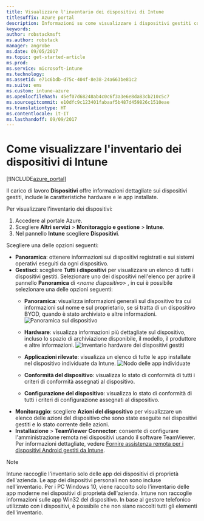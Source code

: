 ```yaml
---
title: Visualizzare l'inventario dei dispositivi di Intune
titlesuffix: Azure portal
description: Informazioni su come visualizzare i dispositivi gestiti con Intune ed esaminare l'hardware e le app installate corrispondenti."
keywords: 
author: robstackmsft
ms.author: robstack
manager: angrobe
ms.date: 09/05/2017
ms.topic: get-started-article
ms.prod: 
ms.service: microsoft-intune
ms.technology: 
ms.assetid: e71c6bdb-d75c-404f-8e38-24a663be81c2
ms.suite: ems
ms.custom: intune-azure
ms.openlocfilehash: 45ef07d68248ab4c0c6f3a3e6e8da83cb210c5c7
ms.sourcegitcommit: e10dfc9c123401fabaaf5b487d459826c1510eae
ms.translationtype: HT
ms.contentlocale: it-IT
ms.lasthandoff: 09/09/2017
---
```

# <a name="how-to-view-intune-device-inventory"></a>Come visualizzare l'inventario dei dispositivi di Intune


[!INCLUDE[azure_portal](./includes/azure_portal.md)]

Il carico di lavoro **Dispositivi** offre informazioni dettagliate sui dispositivi gestiti, include le caratteristiche hardware e le app installate. 

Per visualizzare l'inventario dei dispositivi:

1. Accedere al portale Azure.
2. Scegliere **Altri servizi** > **Monitoraggio e gestione** > **Intune**.
3. Nel pannello **Intune** scegliere **Dispositivi**.

Scegliere una delle opzioni seguenti:

- **Panoramica**: ottenere informazioni sui dispositivi registrati e sui sistemi operativi eseguiti da ogni dispositivo.
- **Gestisci**: scegliere **Tutti i dispositivi** per visualizzare un elenco di tutti i dispositivi gestiti.
    Selezionare uno dei dispositivi nell'elenco per aprire il pannello **Panoramica** di <*nome dispositivo*> , in cui è possibile selezionare una delle opzioni seguenti:
    - **Panoramica**: visualizza informazioni generali sul dispositivo tra cui informazioni sul nome e sul proprietario, se si tratta di un dispositivo BYOD, quando è stato archiviato e altre informazioni.
    ![Panoramica sul dispositivo](./media/device-overview.png)
    - **Hardware**: visualizza informazioni più dettagliate sul dispositivo, incluso lo spazio di archiviazione disponibile, il modello, il produttore e altre informazioni.
    ![Inventario hardware dei dispositivi gestiti](./media/hardware-inventory.png)
    - **Applicazioni rilevate**: visualizza un elenco di tutte le app installate nel dispositivo individuate da Intune.
    ![Nodo delle app individuate](./media/detected-applications.png)
    


    - **Conformità del dispositivo**: visualizza lo stato di conformità di tutti i criteri di conformità assegnati al dispositivo.
    - **Configurazione del dispositivo**: visualizza lo stato di conformità di tutti i criteri di configurazione assegnati al dispositivo.
- **Monitoraggio**: scegliere **Azioni del dispositivo** per visualizzare un elenco delle azioni del dispositivo che sono state eseguite nei dispositivi gestiti e lo stato corrente delle azioni.
- **Installazione** > **TeamViewer Connector**: consente di configurare l'amministrazione remota nei dispositivi usando il software TeamViewer. Per informazioni dettagliate, vedere [Fornire assistenza remota per i dispositivi Android gestiti da Intune](/intune/device-profile-android-teamviewer).

>[!NOTE]
> Intune raccoglie l'inventario solo delle app dei dispositivi di proprietà dell'azienda. Le app dei dispositivi personali non sono incluse nell'inventario. Per i PC Windows 10, viene raccolto solo l'inventario delle app moderne nei dispositivi di proprietà dell'azienda. Intune non raccoglie informazioni sulle app Win32 del dispositivo.
> In base al gestore telefonico utilizzato con i dispositivi, è possibile che non siano raccolti tutti gli elementi dell'inventario.
